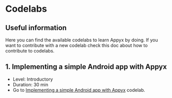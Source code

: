 # Codelabs

## Useful information

Here you can find the available codelabs to learn Appyx by doing.
If you want to contribute with a new codelab check this doc about how to contribute to codelabs.


## 1. Implementing a simple Android app with Appyx
 - Level: Introductory
 - Duration: 30 min
 - Go to [Implementing a simple Android app with Appyx](codelab-001/index.html) codelab.